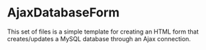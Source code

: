 AjaxDatabaseForm
================

This set of files is a simple template for creating an HTML form that creates/updates a MySQL database through an Ajax connection.